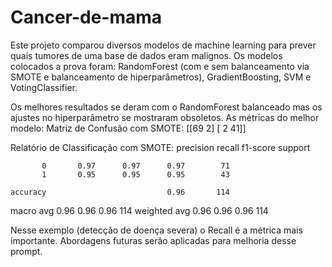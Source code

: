 # Cancer-de-mama

Este projeto comparou diversos modelos de machine learning para prever quais tumores de uma base de dados eram malignos.
Os modelos colocados a prova foram: RandomForest (com e sem balanceamento via SMOTE e balanceamento de hiperparâmetros), GradientBoosting, SVM e VotingClassifier.

Os melhores resultados se deram com o RandomForest balanceado mas os ajustes no hiperparâmetro se mostraram obsoletos.
As métricas do melhor modelo:
Matriz de Confusão com SMOTE:
 [[69  2]
 [ 2 41]]

Relatório de Classificação com SMOTE:
               precision    recall  f1-score   support

           0       0.97      0.97      0.97        71
           1       0.95      0.95      0.95        43

    accuracy                           0.96       114
   macro avg       0.96      0.96      0.96       114
weighted avg       0.96      0.96      0.96       114

Nesse exemplo (detecção de doença severa) o Recall é a métrica mais importante. Abordagens futuras serão aplicadas para melhoria desse prompt.
